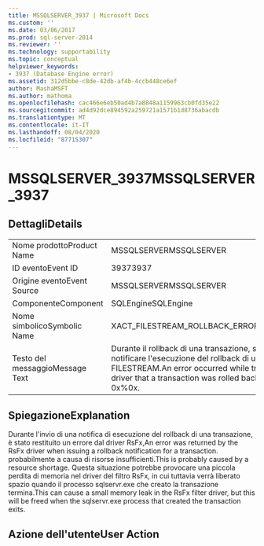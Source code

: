 ```yaml
---
title: MSSQLSERVER_3937 | Microsoft Docs
ms.custom: ''
ms.date: 03/06/2017
ms.prod: sql-server-2014
ms.reviewer: ''
ms.technology: supportability
ms.topic: conceptual
helpviewer_keywords:
- 3937 (Database Engine error)
ms.assetid: 312d5bbe-c8de-42db-af4b-4ccb448ce6ef
author: MashaMSFT
ms.author: mathoma
ms.openlocfilehash: cac466e6eb50ad4b7a8848a1159963cb0fd35e22
ms.sourcegitcommit: ad4d92dce894592a259721a1571b1d8736abacdb
ms.translationtype: MT
ms.contentlocale: it-IT
ms.lasthandoff: 08/04/2020
ms.locfileid: "87715307"
---
```

# <a name="mssqlserver_3937"></a><span data-ttu-id="f4419-102">MSSQLSERVER_3937</span><span class="sxs-lookup"><span data-stu-id="f4419-102">MSSQLSERVER_3937</span></span>
    
## <a name="details"></a><span data-ttu-id="f4419-103">Dettagli</span><span class="sxs-lookup"><span data-stu-id="f4419-103">Details</span></span>  
  
|||  
|-|-|  
|<span data-ttu-id="f4419-104">Nome prodotto</span><span class="sxs-lookup"><span data-stu-id="f4419-104">Product Name</span></span>|<span data-ttu-id="f4419-105">MSSQLSERVER</span><span class="sxs-lookup"><span data-stu-id="f4419-105">MSSQLSERVER</span></span>|  
|<span data-ttu-id="f4419-106">ID evento</span><span class="sxs-lookup"><span data-stu-id="f4419-106">Event ID</span></span>|<span data-ttu-id="f4419-107">3937</span><span class="sxs-lookup"><span data-stu-id="f4419-107">3937</span></span>|  
|<span data-ttu-id="f4419-108">Origine evento</span><span class="sxs-lookup"><span data-stu-id="f4419-108">Event Source</span></span>|<span data-ttu-id="f4419-109">MSSQLSERVER</span><span class="sxs-lookup"><span data-stu-id="f4419-109">MSSQLSERVER</span></span>|  
|<span data-ttu-id="f4419-110">Componente</span><span class="sxs-lookup"><span data-stu-id="f4419-110">Component</span></span>|<span data-ttu-id="f4419-111">SQLEngine</span><span class="sxs-lookup"><span data-stu-id="f4419-111">SQLEngine</span></span>|  
|<span data-ttu-id="f4419-112">Nome simbolico</span><span class="sxs-lookup"><span data-stu-id="f4419-112">Symbolic Name</span></span>|<span data-ttu-id="f4419-113">XACT_FILESTREAM_ROLLBACK_ERROR</span><span class="sxs-lookup"><span data-stu-id="f4419-113">XACT_FILESTREAM_ROLLBACK_ERROR</span></span>|  
|<span data-ttu-id="f4419-114">Testo del messaggio</span><span class="sxs-lookup"><span data-stu-id="f4419-114">Message Text</span></span>|<span data-ttu-id="f4419-115">Durante il rollback di una transazione, si è verificato un errore nel tentativo di notificare l'esecuzione del rollback di una transazione al driver del filtro FILESTREAM.</span><span class="sxs-lookup"><span data-stu-id="f4419-115">An error occurred while trying to notify the FILESTREAM filter driver that a transaction was rolled back.</span></span> <span data-ttu-id="f4419-116">Codice errore: 0x%0x.</span><span class="sxs-lookup"><span data-stu-id="f4419-116">Error code: 0x%0x.</span></span>|  
  
## <a name="explanation"></a><span data-ttu-id="f4419-117">Spiegazione</span><span class="sxs-lookup"><span data-stu-id="f4419-117">Explanation</span></span>  
 <span data-ttu-id="f4419-118">Durante l'invio di una notifica di esecuzione del rollback di una transazione, è stato restituito un errore dal driver RsFx,</span><span class="sxs-lookup"><span data-stu-id="f4419-118">An error was returned by the RsFx driver when issuing a rollback notification for a transaction.</span></span> <span data-ttu-id="f4419-119">probabilmente a causa di risorse insufficienti.</span><span class="sxs-lookup"><span data-stu-id="f4419-119">This is probably caused by a resource shortage.</span></span> <span data-ttu-id="f4419-120">Questa situazione potrebbe provocare una piccola perdita di memoria nel driver del filtro RsFx, in cui tuttavia verrà liberato spazio quando il processo sqlservr.exe che creato la transazione termina.</span><span class="sxs-lookup"><span data-stu-id="f4419-120">This can cause a small memory leak in the RsFx filter driver, but this will be freed when the sqlservr.exe process that created the transaction exits.</span></span>  
  
## <a name="user-action"></a><span data-ttu-id="f4419-121">Azione dell'utente</span><span class="sxs-lookup"><span data-stu-id="f4419-121">User Action</span></span>  
  
